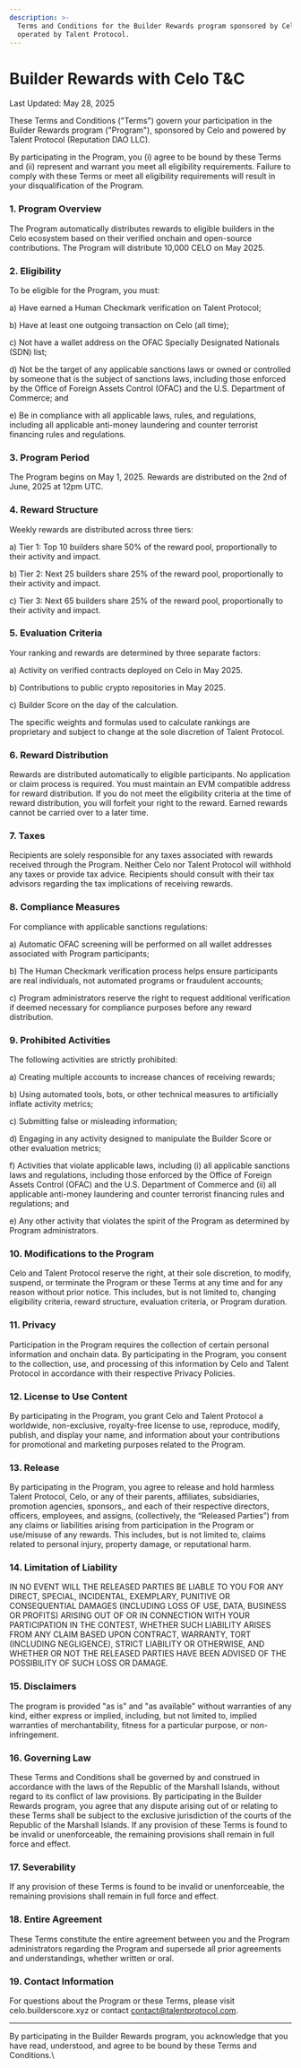 ```yaml
---
description: >-
  Terms and Conditions for the Builder Rewards program sponsored by Celo, and
  operated by Talent Protocol.
---
```


# Builder Rewards with Celo T\&C

Last Updated: May 28, 2025



These Terms and Conditions ("Terms") govern your participation in the Builder Rewards program ("Program"), sponsored by Celo and powered by Talent Protocol (Reputation DAO LLC).

By participating in the Program, you (i) agree to be bound by these Terms and (ii) represent and warrant you meet all eligibility requirements. Failure to comply with these Terms or meet all eligibility requirements will result in your disqualification of the Program.

### 1. Program Overview

The Program automatically distributes rewards to eligible builders in the Celo ecosystem based on their verified onchain and open-source contributions. The Program will distribute 10,000 CELO on May 2025.

### 2. Eligibility

To be eligible for the Program, you must:

a) Have earned a Human Checkmark verification on Talent Protocol;

b) Have at least one outgoing transaction on Celo (all time);

c) Not have a wallet address on the OFAC Specially Designated Nationals (SDN) list;&#x20;

d) Not be the target of any applicable sanctions laws or owned or controlled by someone that is the subject of sanctions laws, including those  enforced by the Office of Foreign Assets Control (OFAC) and the U.S. Department of Commerce; and

e) Be in compliance with all applicable laws, rules, and regulations, including all applicable anti-money laundering and counter terrorist financing rules and regulations.

### 3. Program Period

The Program begins on May 1, 2025. Rewards are distributed on the 2nd of June, 2025 at 12pm UTC.

### 4. Reward Structure

Weekly rewards are distributed across three tiers:

a) Tier 1: Top 10 builders share 50% of the reward pool, proportionally to their activity and impact.

b) Tier 2: Next 25 builders share 25% of the reward pool, proportionally to their activity and impact.

c) Tier 3: Next 65 builders share 25% of the reward pool, proportionally to their activity and impact.

### 5. Evaluation Criteria

Your ranking and rewards are determined by three separate factors:

a) Activity on verified contracts deployed on Celo in May 2025.

b) Contributions to public crypto repositories in May 2025.

c) Builder Score on the day of the calculation.

The specific weights and formulas used to calculate rankings are proprietary and subject to change at the sole discretion of Talent Protocol.

### 6. Reward Distribution

Rewards are distributed automatically to eligible participants. No application or claim process is required. You must maintain an EVM compatible address for reward distribution. If you do not meet the eligibility criteria at the time of reward distribution, you will forfeit your right to the reward. Earned rewards cannot be carried over to a later time.

### 7. Taxes

Recipients are solely responsible for any taxes associated with rewards received through the Program. Neither Celo nor Talent Protocol will withhold any taxes or provide tax advice. Recipients should consult with their tax advisors regarding the tax implications of receiving rewards.

### 8. Compliance Measures

For compliance with applicable sanctions regulations:

a) Automatic OFAC screening will be performed on all wallet addresses associated with Program participants;

b) The Human Checkmark verification process helps ensure participants are real individuals, not automated programs or fraudulent accounts;

c) Program administrators reserve the right to request additional verification if deemed necessary for compliance purposes before any reward distribution.

### 9. Prohibited Activities

The following activities are strictly prohibited:

a) Creating multiple accounts to increase chances of receiving rewards;

b) Using automated tools, bots, or other technical measures to artificially inflate activity metrics;

c) Submitting false or misleading information;

d) Engaging in any activity designed to manipulate the Builder Score or other evaluation metrics;

f) Activities that violate applicable laws, including (i) all applicable sanctions laws and regulations, including those enforced by the Office of Foreign Assets Control (OFAC) and the U.S. Department of Commerce and (ii) all applicable anti-money laundering and counter terrorist financing rules and regulations; and

e) Any other activity that violates the spirit of the Program as determined by Program administrators.

### 10. Modifications to the Program

Celo and Talent Protocol reserve the right, at their sole discretion, to modify, suspend, or terminate the Program or these Terms at any time and for any reason without prior notice. This includes, but is not limited to, changing eligibility criteria, reward structure, evaluation criteria, or Program duration.

### 11. Privacy

Participation in the Program requires the collection of certain personal information and onchain data. By participating in the Program, you consent to the collection, use, and processing of this information by Celo and Talent Protocol in accordance with their respective Privacy Policies.

### 12. License to Use Content

By participating in the Program, you grant Celo and Talent Protocol a worldwide, non-exclusive, royalty-free license to use, reproduce, modify, publish, and display your name, and information about your contributions for promotional and marketing purposes related to the Program.

### 13. Release

By participating in the Program, you agree to release and hold harmless Talent Protocol, Celo, or any of their parents, affiliates, subsidiaries, promotion agencies, sponsors,, and each of their respective directors, officers, employees, and assigns, (collectively, the “Released Parties”) from any claims or liabilities arising from participation in the Program or use/misuse of any rewards. This includes, but is not limited to, claims related to personal injury, property damage, or reputational harm.&#x20;

### 14. Limitation of Liability

IN NO EVENT WILL THE RELEASED PARTIES BE LIABLE TO YOU FOR ANY DIRECT, SPECIAL, INCIDENTAL, EXEMPLARY, PUNITIVE OR CONSEQUENTIAL DAMAGES (INCLUDING LOSS OF USE, DATA, BUSINESS OR PROFITS) ARISING OUT OF OR IN CONNECTION WITH YOUR PARTICIPATION IN THE CONTEST, WHETHER SUCH LIABILITY ARISES FROM ANY CLAIM BASED UPON CONTRACT, WARRANTY, TORT (INCLUDING NEGLIGENCE), STRICT LIABILITY OR OTHERWISE, AND WHETHER OR NOT THE RELEASED PARTIES HAVE BEEN ADVISED OF THE POSSIBILITY OF SUCH LOSS OR DAMAGE.

### 15. Disclaimers

The program is provided "as is" and "as available" without warranties of any kind, either express or implied, including, but not limited to, implied warranties of merchantability, fitness for a particular purpose, or non-infringement.

### 16. Governing Law

These Terms and Conditions shall be governed by and construed in accordance with the laws of the Republic of the Marshall Islands, without regard to its conflict of law provisions. By participating in the Builder Rewards program, you agree that any dispute arising out of or relating to these Terms shall be subject to the exclusive jurisdiction of the courts of the Republic of the Marshall Islands. If any provision of these Terms is found to be invalid or unenforceable, the remaining provisions shall remain in full force and effect.

### 17. Severability

If any provision of these Terms is found to be invalid or unenforceable, the remaining provisions shall remain in full force and effect.

### 18. Entire Agreement

These Terms constitute the entire agreement between you and the Program administrators regarding the Program and supersede all prior agreements and understandings, whether written or oral.

### 19. Contact Information

For questions about the Program or these Terms, please visit celo.builderscore.xyz or contact contact@talentprotocol.com.

***

By participating in the Builder Rewards program, you acknowledge that you have read, understood, and agree to be bound by these Terms and Conditions.\

